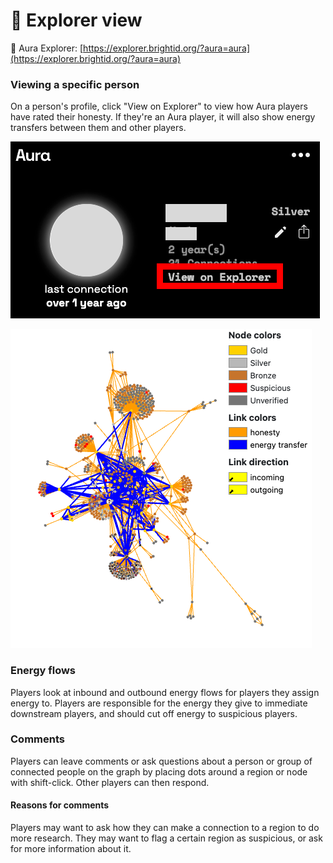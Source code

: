 # 🔭 Explorer view

:link: Aura Explorer: [https://explorer.brightid.org/?aura=aura](https://explorer.brightid.org/?aura=aura)

### Viewing a specific person

On a person's profile, click "View on Explorer" to view how Aura players have rated their honesty. If they're an Aura player, it will also show energy transfers between them and other players.

![](../../.gitbook/assets/explorer-link.png)

![](../../.gitbook/assets/explorer-and-key.png)

### Energy flows

Players look at inbound and outbound energy flows for players they assign energy to. Players are responsible for the energy they give to immediate downstream players, and should cut off energy to suspicious players.

### Comments

Players can leave comments or ask questions about a person or group of connected people on the graph by placing dots around a region or node with shift-click.  Other players can then respond.

#### Reasons for comments

Players may want to ask how they can make a connection to a region to do more research.  They may want to flag a certain region as suspicious, or ask for more information about it.
